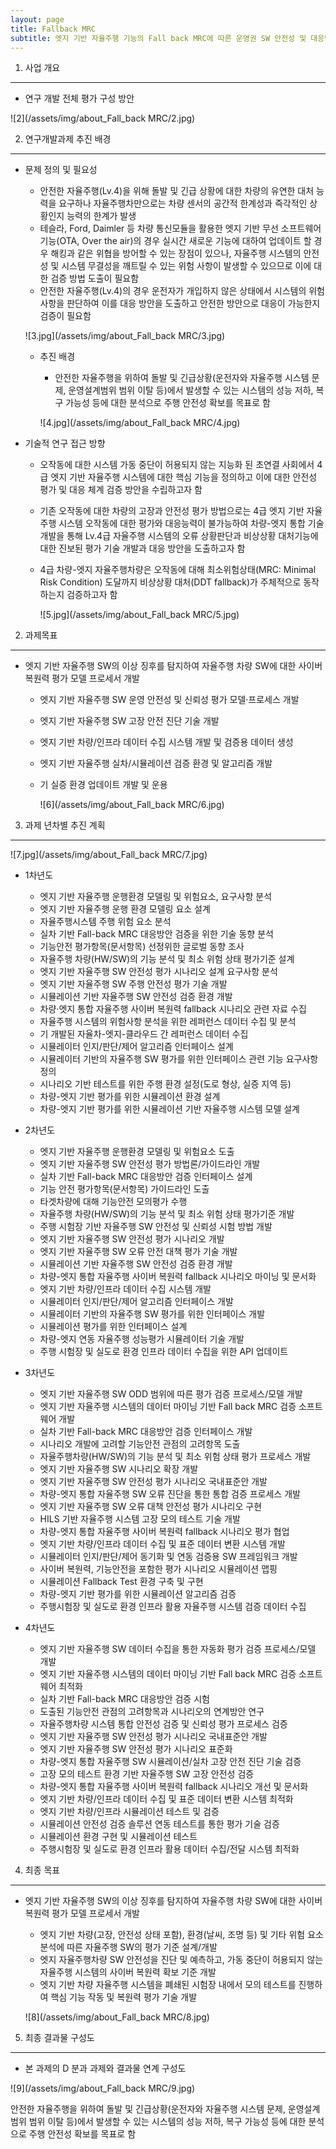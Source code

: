```yaml
---
layout: page
title: Fallback MRC
subtitle: 엣지 기반 자율주행 기능의 Fall back MRC에 따른 운영권 SW 안전성 및 대응방안 검증 기술 개발
---
```

1. 사업 개요

---

- 연구 개발 전체 평가 구성 방안

![2](/assets/img/about_Fall_back MRC/2.jpg)

2. 연구개발과제 추진 배경

---

- 문제 정의 및 필요성
    - 안전한 자율주행(Lv.4)을 위해 돌발 및 긴급 상황에 대한 차량의 유연한 대처 능력을 요구하나 자율주행차만으로는 차량 센서의 공간적 한계성과 즉각적인 상황인지 능력의 한계가 발생
    - 테슬라, Ford, Daimler 등 차량 통신모듈을 활용한 엣지 기반 무선 소프트웨어 기능(OTA, Over the air)의 경우 실시간 새로운 기능에 대하여 업데이트 할 경우 해킹과 같은 위협을 방어할 수 있는 장점이 있으나, 자율주행 시스템의 안전성 및 시스템 무결성을 깨트릴 수 있는 위험 사항이 발생할 수 있으므로 이에 대한 검증 방법 도출이 필요함
    - 안전한 자율주행(Lv.4)의 경우 운전자가 개입하지 않은 상태에서 시스템의 위험 사항을 판단하여 이를 대응 방안을 도출하고 안전한 방안으로 대응이 가능한지 검증이 필요함
    
    ![3.jpg](/assets/img/about_Fall_back MRC/3.jpg)
    
    - 추진 배경
        - 안전한 자율주행을 위하여 돌발 및 긴급상황(운전자와 자율주행 시스템 문제, 운영설계범위 범위 이탈 등)에서 발생할 수 있는 시스템의 성능 저하, 복구 가능성 등에 대한 분석으로 주행 안전성 확보를 목표로 함
        
        ![4.jpg](/assets/img/about_Fall_back MRC/4.jpg)
        

- 기술적 연구 접근 방향
    - 오작동에 대한 시스템 가동 중단이 허용되지 않는 지능화 된 초연결 사회에서 4급 엣지 기반 자율주행 시스템에 대한 핵심 기능을 정의하고 이에 대한 안전성 평가 및 대응 체계 검증 방안을 수립하고자 함
    - 기존 오작동에 대한 차량의 고장과 안전성 평가 방법으로는 4급 엣지 기반 자율주행 시스템 오작동에 대한 평가와 대응능력이 불가능하여 차량-엣지 통합 기술 개발을 통해 Lv.4급 자율주행 시스템의 오류 상황판단과 비상상황 대처기능에 대한 진보된 평가 기술 개발과 대응 방안을 도출하고자 함
    - 4급 차량-엣지 자율주행차량은 오작동에 대해 최소위험상태(MRC: Minimal Risk Condition) 도달까지 비상상황 대처(DDT fallback)가 주체적으로 동작하는지 검증하고자 함
        
        ![5.jpg](/assets/img/about_Fall_back MRC/5.jpg)
        

2. 과제목표

---

- 엣지 기반 자율주행 SW의 이상 징후를 탐지하여 자율주행 차량 SW에 대한 사이버 복원력 평가 모델 프로세서 개발
    - 엣지 기반 자율주행 SW 운영 안전성 및 신뢰성 평가 모델·프로세스 개발
    - 엣지 기반 자율주행 SW 고장 안전 진단 기술 개발
    - 엣지 기반 차량/인프라 데이터 수집 시스템 개발 및 검증용 데이터 생성
    - 엣지 기반 자율주행 실차/시뮬레이션 검증 환경 및 알고리즘 개발
    - 기 실증 환경 업데이트 개발 및 운용
        
        ![6](/assets/img/about_Fall_back MRC/6.jpg)
        
    

3. 과제 년차별 추진 계획

---

![7.jpg](/assets/img/about_Fall_back MRC/7.jpg)

- 1차년도
    - 엣지 기반 자율주행 운행환경 모델링 및 위험요소, 요구사항 분석
    - 엣지 기반 자율주행 운행 환경 모델링 요소 설계
    - 자율주행시스템 주행 위험 요소 분석
    - 실차 기반 Fall-back MRC 대응방안 검증을 위한 기술 동향 분석
    - 기능안전 평가항목(문서항목) 선정위한 글로벌 동향 조사
    - 자율주행 차량(HW/SW)의 기능 분석 및 최소 위험 상태 평가기준 설계
    - 엣지 기반 자율주행 SW 안전성 평가 시나리오 설계 요구사항 분석
    - 엣지 기반 자율주행 SW 주행 안전성 평가 기술 개발
    - 시뮬레이션 기반 자율주행 SW 안전성 검증 환경 개발
    - 차량·엣지 통합 자율주행 사이버 복원력 fallback 시나리오 관련 자료 수집
    - 자율주행 시스템의 위험사항 분석을 위한 레퍼런스 데이터 수집 및 분석
    - 기 개발된 자율차-엣지-클라우드 간 레퍼런스 데이터 수집
    - 시뮬레이터 인지/판단/제어 알고리즘 인터페이스 설계
    - 시뮬레이터 기반의 자율주행 SW 평가를 위한 인터페이스 관련 기능 요구사항 정의
    - 시나리오 기반 테스트를 위한 주행 환경 설정(도로 형상, 실증 지역 등)
    - 차량-엣지 기반 평가를 위한 시뮬레이션 환경 설계
    - 차량-엣지 기반 평가를 위한 시뮬레이션 기반 자율주행 시스템 모델 설계
    
- 2차년도
    - 엣지 기반 자율주행 운행환경 모델링 및 위험요소 도출
    - 엣지 기반 자율주행 SW 안전성 평가 방법론/가이드라인 개발
    - 실차 기반 Fall-back MRC 대응방안 검증 인터페이스 설계
    - 기능 안전 평가항목(문서항목) 가이드라인 도출
    - 타겟차량에 대해 기능안전 모의평가 수행
    - 자율주행 차량(HW/SW)의 기능 분석 및 최소 위험 상태 평가기준 개발
    - 주행 시험장 기반 자율주행 SW 안전성 및 신뢰성 시험 방법 개발
    - 엣지 기반 자율주행 SW 안전성 평가 시나리오 개발
    - 엣지 기반 자율주행 SW 오류 안전 대책 평가 기술 개발
    - 시뮬레이션 기반 자율주행 SW 안전성 검증 환경 개발
    - 차량-엣지 통합 자율주행 사이버 복원력 fallback 시나리오 마이닝 및 문서화
    - 엣지 기반 차량/인프라 데이터 수집 시스템 개발
    - 시뮬레이터 인지/판단/제어 알고리즘 인터페이스 개발
    - 시뮬레이터 기반의 자율주행 SW 평가를 위한 인터페이스 개발
    - 시뮬레이션 평가를 위한 인터페이스 설계
    - 차량-엣지 연동 자율주행 성능평가 시뮬레이터 기술 개발
    - 주행 시험장 및 실도로 환경 인프라 데이터 수집을 위한 API 업데이트
    
- 3차년도
    - 엣지 기반 자율주행 SW ODD 범위에 따른 평가 검증 프로세스/모델 개발
    - 엣지 기반 자율주행 시스템의 데이터 마이닝 기반 Fall back MRC 검증 소프트웨어 개발
    - 실차 기반 Fall-back MRC 대응방안 검증 인터페이스 개발
    - 시나리오 개발에 고려할 기능안전 관점의 고려항목 도출
    - 자율주행차량(HW/SW)의 기능 분석 및 최소 위험 상태 평가 프로세스 개발
    - 엣지 기반 자율주행 SW 시나리오 확장 개발
    - 엣지 기반 자율주행 SW 안전성 평가 시나리오 국내표준안 개발
    - 차량-엣지 통합 자율주행 SW 오류 진단을 통한 통합 검증 프로세스 개발
    - 엣지 기반 자율주행 SW 오류 대책 안전성 평가 시나리오 구현
    - HILS 기반 자율주행 시스템 고장 모의 테스트 기술 개발
    - 차량-엣지 통합 자율주행 사이버 복원력 fallback 시나리오 평가 협업
    - 엣지 기반 차량/인프라 데이터 수집 및 표준 데이터 변환 시스템 개발
    - 시뮬레이터 인지/판단/제어 동기화 및 연동 검증용 SW 프레임워크 개발
    - 사이버 복원력, 기능안전을 포함한 평가 시나리오 시뮬레이션 맵핑
    - 시뮬레이션 Fallback Test 환경 구축 및 구현
    - 차량-엣지 기반 평가를 위한 시뮬레이션 알고리즘 검증
    - 주행시험장 및 실도로 환경 인프라 활용 자율주행 시스템 검증 데이터 수집
    
- 4차년도
    - 엣지 기반 자율주행 SW 데이터 수집을 통한 자동화 평가 검증 프로세스/모델 개발
    - 엣지 기반 자율주행 시스템의 데이터 마이닝 기반 Fall back MRC 검증 소프트웨어 최적화
    - 실차 기반 Fall-back MRC 대응방안 검증 시험
    - 도출된 기능안전 관점의 고려항목과 시나리오의 연계방안 연구
    - 자율주행차량 시스템 통합 안전성 검증 및 신뢰성 평가 프로세스 검증
    - 엣지 기반 자율주행 SW 안전성 평가 시나리오 국내표준안 개발
    - 엣지 기반 자율주행 SW 안전성 평가 시나리오 표준화
    - 차량-엣지 통합 자율주행 SW 시뮬레이션/실차 고장 안전 진단 기술 검증
    - 고장 모의 테스트 환경 기반 자율주행 SW 고장 안전성 검증
    - 차량-엣지 통합 자율주행 사이버 복원력 fallback 시나리오 개선 및 문서화
    - 엣지 기반 차량/인프라 데이터 수집 및 표준 데이터 변환 시스템 최적화
    - 엣지 기반 차량/인프라 시뮬레이션 테스트 및 검증
    - 시뮬레이션 안전성 검증 솔루션 연동 테스트를 통한 평가 기술 검증
    - 시뮬레이션 환경 구현 및 시뮬레이션 테스트
    - 주행시험장 및 실도로 환경 인프라 활용 데이터 수집/전달 시스템 최적화

4. 최종 목표

---

- 엣지 기반 자율주행 SW의 이상 징후를 탐지하여 자율주행 차량 SW에 대한 사이버 복원력 평가 모델 프로세서 개발
    - 엣지 기반 차량(고장, 안전성 상태 포함), 환경(날씨, 조명 등) 및 기타 위험 요소 분석에 따른 자율주행 SW의 평가 기준 설계/개발
    - 엣지 자율주행차량 SW 안전성을 진단 및 예측하고, 가동 중단이 허용되지 않는 자율주행 시스템의 사이버 복원력 확보 기준 개발
    - 엣지 기반 차량 자율주행 시스템을 폐쇄된 시험장 내에서 모의 테스트를 진행하여 핵심 기능 작동 및 복원력 평가 기술 개발
    
    ![8](/assets/img/about_Fall_back MRC/8.jpg)
    

5. 최종 결과물 구성도

---

- 본 과제의 D 분과 과제와 결과물 연계 구성도

![9](/assets/img/about_Fall_back MRC/9.jpg)

안전한 자율주행을 위하여 돌발 및 긴급상황(운전자와 자율주행 시스템 문제, 운영설계범위 범위 이탈 등)에서 발생할 수 있는 시스템의 성능 저하, 복구 가능성 등에 대한 분석으로 주행 안전성 확보를 목표로 함
